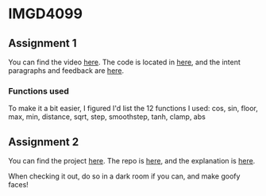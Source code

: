 # IMGD4099
 
## Assignment 1

You can find the video [here](https://youtu.be/MR4XaC_MEC8). The code is located in [here](https://github.com/StinkyMilo/IMGD4099/blob/main/Assignment1/wgslcode.txt), and the intent paragraphs and feedback are [here](https://github.com/StinkyMilo/IMGD4099/blob/main/Assignment1/aesthetic-intent-and-feedback.md).

### Functions used

To make it a bit easier, I figured I'd list the 12 functions I used: cos, sin, floor, max, min, distance, sqrt, step, smoothstep, tanh, clamp, abs

## Assignment 2

You can find the project [here](https://become-an-eldritch-abomination.glitch.me/). The repo is [here](https://github.com/StinkyMilo/IMGD4099/tree/main/Assignment2/Code), and the explanation is [here](https://github.com/StinkyMilo/IMGD4099/blob/main/Assignment2/aesthetic-intent-and-feedback.md).

When checking it out, do so in a dark room if you can, and make goofy faces!

